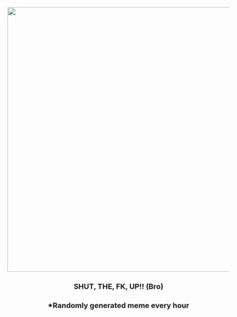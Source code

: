 <p align="center">
        <img src="https://i.redd.it/2iwexxel6i491.gif" width="600" height="600">
        </p>
        <h3 align="center">SHUT, THE, FK, UP!! (Bro)</h3>
        <h3 align="center">*Randomly generated meme every hour</h3>
    